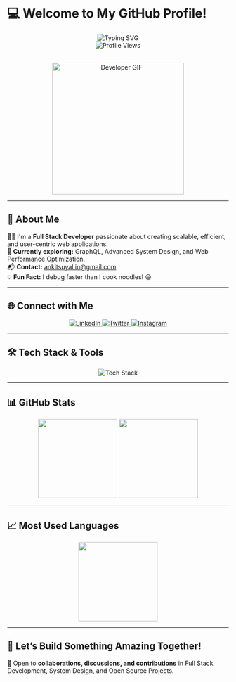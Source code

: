 # 💻 **Welcome to My GitHub Profile!**

<div align="center">
  <img src="https://readme-typing-svg.demolab.com?font=Cascadia+Code&weight=800&duration=3500&pause=1000&color=1b6fec&vCenter=true&width=600&height=40&lines=Hello+%F0%9F%91%8B%2C+I'm+Ankit+Suyal!;Full+Stack+Developer+%7C+Tech+Enthusiast;Building+Scalable+%26+Efficient+Web+Applications;Let's+Connect+%26+Innovate+Together!" alt="Typing SVG">
</div>

<div align="center">
  <img src="https://komarev.com/ghpvc/?username=anksindia&label=Profile+Views&color=1b6fec&style=flat" alt="Profile Views" />
</div>

<br>

<p align="center">
  <img src="https://media.giphy.com/media/qgQUggAC3Pfv687qPC/giphy.gif" alt="Developer GIF" width="300"/>
</p>

---

## 🚀 **About Me**

👨‍💻 I'm a **Full Stack Developer** passionate about creating scalable, efficient, and user-centric web applications.  
📖 **Currently exploring:** GraphQL, Advanced System Design, and Web Performance Optimization.  
📬 **Contact:** [ankitsuyal.in@gmail.com](mailto:ankitsuyal.in@gmail.com)  
💡 **Fun Fact:** I debug faster than I cook noodles! 😄

---

## 🌐 **Connect with Me**

<p align="center">
  <a href="https://www.linkedin.com/in/ankit-suyal-b37789344/" target="_blank">
    <img src="https://img.shields.io/badge/LinkedIn-0A66C2?style=for-the-badge&logo=linkedin&logoColor=white" alt="LinkedIn" />
  </a>
  <a href="https://x.com/AnkitSdotcom" target="_blank">
    <img src="https://img.shields.io/badge/Twitter-1DA1F2?style=for-the-badge&logo=twitter&logoColor=white" alt="Twitter" />
  </a>
  <a href="https://instagram.com/4nkitsuy4l" target="_blank">
    <img src="https://img.shields.io/badge/Instagram-E4405F?style=for-the-badge&logo=instagram&logoColor=white" alt="Instagram" />
  </a>
</p>

---

## 🛠️ **Tech Stack & Tools**

<p align="center">
  <img src="https://skillicons.dev/icons?i=js,ts,react,nextjs,redux,nodejs,express,mongodb,graphql,prisma,postgresql,html,css,tailwind,bootstrap,firebase,docker,git,github,figma,vscode,postman" alt="Tech Stack" />
</p>

---

## 📊 **GitHub Stats**

<p align="center">
  <img src="https://github-readme-stats.vercel.app/api?username=anksindia&show_icons=true&theme=dark&cache_seconds=60" height="180px" />
  <img src="https://github-readme-streak-stats.herokuapp.com/?user=anksindia&theme=dark&cache_seconds=60" height="180px" />
</p>

---

## 📈 **Most Used Languages**

<p align="center">
  <img src="https://github-readme-stats.vercel.app/api/top-langs/?username=anksindia&layout=compact&theme=dark&cache_seconds=60" height="180px" />
</p>

---



## 🚀 **Let’s Build Something Amazing Together!**

💬 Open to **collaborations, discussions, and contributions** in Full Stack Development, System Design, and Open Source Projects.


